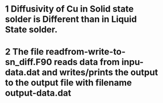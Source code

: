 # 1 Diffusivity of Cu in Solid state solder is Different than in Liquid State solder.
# 2 The file readfrom-write-to-sn_diff.F90 reads data from inpu-data.dat and writes/prints the output to the output file with filename output-data.dat
